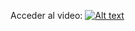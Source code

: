 Acceder al video:
[![Alt text](https://img.youtube.com/vi/aHB0db8aCqI/0.jpg)](https://www.youtube.com/watch?v=aHB0db8aCqI)
